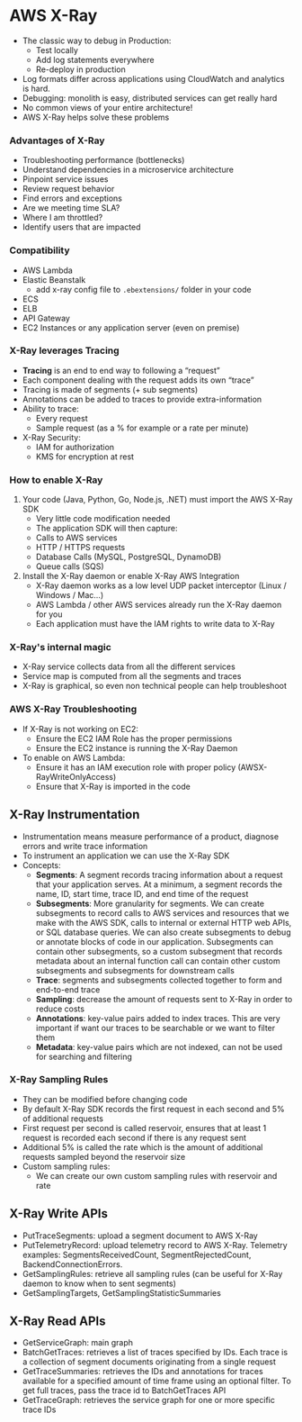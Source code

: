# AWS X-Ray

- The classic way to debug in Production:
    - Test locally
    - Add log statements everywhere
    - Re-deploy in production
- Log formats differ across applications using CloudWatch and analytics is hard.
- Debugging: monolith is easy, distributed services can get really hard
- No common views of your entire architecture!
- AWS X-Ray helps solve these problems

### Advantages of X-Ray
- Troubleshooting performance (bottlenecks)
- Understand dependencies in a microservice architecture
- Pinpoint service issues
- Review request behavior
- Find errors and exceptions
- Are we meeting time SLA?
- Where I am throttled?
- Identify users that are impacted

### Compatibility
- AWS Lambda
- Elastic Beanstalk
    - add x-ray config file to `.ebextensions/` folder in your code
- ECS
- ELB
- API Gateway
- EC2 Instances or any application server (even on premise)

### X-Ray leverages Tracing
- **Tracing** is an end to end way to following a “request”
- Each component dealing with the request adds its own “trace”
- Tracing is made of segments (+ sub segments)
- Annotations can be added to traces to provide extra-information
- Ability to trace:
    - Every request
    - Sample request (as a % for example or a rate per minute)
- X-Ray Security:
    - IAM for authorization
    - KMS for encryption at rest

### How to enable X-Ray
1. Your code (Java, Python, Go, Node.js, .NET) must import the AWS X-Ray SDK
    - Very little code modification needed
    - The application SDK will then capture:
    - Calls to AWS services
    - HTTP / HTTPS requests
    - Database Calls (MySQL, PostgreSQL, DynamoDB)
    - Queue calls (SQS)
2. Install the X-Ray daemon or enable X-Ray AWS Integration
    - X-Ray daemon works as a low level UDP packet interceptor (Linux / Windows / Mac...)
    - AWS Lambda / other AWS services already run the X-Ray daemon for you
    - Each application must have the IAM rights to write data to X-Ray

### X-Ray's internal magic
- X-Ray service collects data from all the different services
- Service map is computed from all the segments and traces
- X-Ray is graphical, so even non technical people can help troubleshoot

### AWS X-Ray Troubleshooting
- If X-Ray is not working on EC2:
    - Ensure the EC2 IAM Role has the proper permissions
    - Ensure the EC2 instance is running the X-Ray Daemon
- To enable on AWS Lambda:
    - Ensure it has an IAM execution role with proper policy
(AWSX-RayWriteOnlyAccess)
    - Ensure that X-Ray is imported in the code

## X-Ray Instrumentation

- Instrumentation means measure performance of a product, diagnose errors and write trace information
- To instrument an application we can use the X-Ray SDK
- Concepts:
    - **Segments**: A segment records tracing information about a request that your application serves. At a minimum, a segment records the name, ID, start time, trace ID, and end time of the request
    - **Subsegments**: More granularity for segments. We can create subsegments to record calls to AWS services and resources that we make with the AWS SDK, calls to internal or external HTTP web APIs, or SQL database queries. We can also create subsegments to debug or annotate blocks of code in our application. Subsegments can contain other subsegments, so a custom subsegment that records metadata about an internal function call can contain other custom subsegments and subsegments for downstream calls
    - **Trace**: segments and subsegments collected together to form and end-to-end trace
    - **Sampling**: decrease the amount of requests sent to X-Ray in order to reduce costs
    - **Annotations**: key-value pairs added to index traces. This are very important if want our traces to be searchable or we want to filter them
    - **Metadata**: key-value pairs which are not indexed, can not be used for searching and filtering

### X-Ray Sampling Rules

- They can be modified before changing code
- By default X-Ray SDK records the first request in each second and 5% of additional requests
- First request per second is called reservoir, ensures that at least 1 request is recorded each second if there is any request sent
- Additional 5% is called the rate which is the amount of additional requests sampled beyond the reservoir size
- Custom sampling rules:
    - We can create our own custom sampling rules with reservoir and rate

## X-Ray Write APIs

- PutTraceSegments: upload a segment document to AWS X-Ray
- PutTelemetryRecord: upload telemetry record to AWS X-Ray. Telemetry examples: SegmentsReceivedCount, SegmentRejectedCount, BackendConnectionErrors.
- GetSamplingRules: retrieve all sampling rules (can be useful for X-Ray daemon to know when to sent segments)
- GetSamplingTargets, GetSamplingStatisticSummaries

## X-Ray Read APIs

- GetServiceGraph: main graph
- BatchGetTraces: retrieves a list of traces specified by IDs. Each trace is a collection of segment documents originating from a single request
- GetTraceSummaries: retrieves the IDs and annotations for traces available for a specified amount of time frame using an optional filter. To get full traces, pass the trace id to BatchGetTraces API
- GetTraceGraph: retrieves the service graph for one or more specific trace IDs